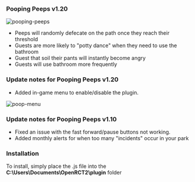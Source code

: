 ### Pooping Peeps v1.20

![pooping-peeps](https://github.com/nodigit/OpenRCT2-pooping-peeps/assets/6858129/0e880176-b45e-4acc-b74d-d00e651e144c)

- Peeps will randomly defecate on the path once they reach their threshold
- Guests are more likely to "potty dance" when they need to use the bathroom
- Guest that soil their pants will instantly become angry
- Guests will use bathroom more frequently

### Update notes for Pooping Peeps v1.20

- Added in-game menu to enable/disable the plugin.
  
![poop-menu](https://github.com/nodigit/OpenRCT2-Pooping-Peeps/assets/6858129/a4aa6d0a-136a-4b36-980b-c332d282bd25)


### Update notes for Pooping Peeps v1.10

- Fixed an issue with the fast forward/pause buttons not working. 
- Added monthly alerts for when too many "incidents" occur in your park

### Installation

To install, simply place the .js file into the **C:\Users\Documents\OpenRCT2\plugin** folder
